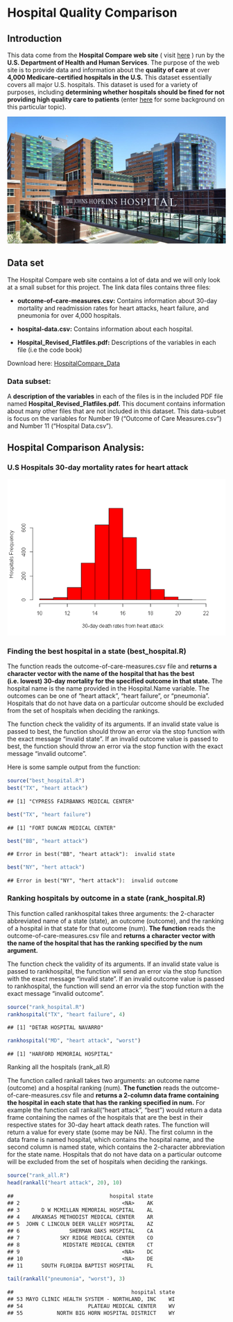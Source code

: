 Hospital Quality Comparison
================

## Introduction

This data come from the **Hospital Compare web site** ( visit
[here](http://hospitalcompare.hhs.gov) ) run by the **U.S. Department of
Health and Human Services**. The purpose of the web site is to provide
data and information about the **quality of care** at over **4,000
Medicare-certified hospitals in the U.S.** This dataset essentially
covers all major U.S. hospitals. This dataset is used for a variety of
purposes, including **determining whether hospitals should be fined for
not providing high quality care to patients** (enter
[here](http://goo.gl/jAXFX) for some background on this particular
topic).

<img src="hospital_img.jpg" width="800px" />

## Data set

The Hospital Compare web site contains a lot of data and we will only
look at a small subset for this project. The link data files contains
three files:

  - **outcome-of-care-measures.csv:** Contains information about 30-day
    mortality and readmission rates for heart attacks, heart failure,
    and pneumonia for over 4,000 hospitals.

  - **hospital-data.csv:** Contains information about each hospital.

  - **Hospital\_Revised\_Flatfiles.pdf:** Descriptions of the variables
    in each file (i.e the code book)

Download here:
[HospitalCompare\_Data](https://d396qusza40orc.cloudfront.net/rprog%2Fdata%2FProgAssignment3-data.zip)

### Data subset:

A **description of the variables** in each of the files is in the
included PDF file named **Hospital\_Revised\_Flatfiles.pdf.** This
document contains information about many other files that are not
included in this dataset. This data-subset is focus on the variables for
Number 19 (“Outcome of Care Measures.csv”) and Number 11 (“Hospital
Data.csv”).

## Hospital Comparison Analysis:

### U.S Hospitals 30-day mortality rates for heart attack

![](README_files/figure-gfm/unnamed-chunk-2-1.png)<!-- -->

### Finding the best hospital in a state (best\_hospital.R)

The function reads the outcome-of-care-measures.csv file and **returns a
character vector with the name of the hospital that has the best
(i.e. lowest) 30-day mortality for the specified outcome in that
state.** The hospital name is the name provided in the Hospital.Name
variable. The outcomes can be one of “heart attack”, “heart failure”, or
“pneumonia”. Hospitals that do not have data on a particular outcome
should be excluded from the set of hospitals when deciding the rankings.

The function check the validity of its arguments. If an invalid state
value is passed to best, the function should throw an error via the stop
function with the exact message “invalid state”. If an invalid outcome
value is passed to best, the function should throw an error via the stop
function with the exact message “invalid outcome”.

Here is some sample output from the function:

``` r
source("best_hospital.R")
best("TX", "heart attack")
```

    ## [1] "CYPRESS FAIRBANKS MEDICAL CENTER"

``` r
best("TX", "heart failure")
```

    ## [1] "FORT DUNCAN MEDICAL CENTER"

``` r
best("BB", "heart attack")
```

    ## Error in best("BB", "heart attack"):  invalid state

``` r
best("NY", "hert attack")
```

    ## Error in best("NY", "hert attack"):  invalid outcome

### Ranking hospitals by outcome in a state (rank\_hospital.R)

This function called rankhospital takes three arguments: the 2-character
abbreviated name of a state (state), an outcome (outcome), and the
ranking of a hospital in that state for that outcome (num). **The
function** reads the outcome-of-care-measures.csv file and **returns a
character vector with the name of the hospital that has the ranking
specified by the num argument.**

The function check the validity of its arguments. If an invalid state
value is passed to rankhospital, the function will send an error via the
stop function with the exact message “invalid state”. If an invalid
outcome value is passed to rankhospital, the function will send an error
via the stop function with the exact message “invalid outcome”.

``` r
source("rank_hospital.R")
rankhospital("TX", "heart failure", 4)
```

    ## [1] "DETAR HOSPITAL NAVARRO"

``` r
rankhospital("MD", "heart attack", "worst")
```

    ## [1] "HARFORD MEMORIAL HOSPITAL"

Ranking all the hospitals (rank\_all.R)

The function called rankall takes two arguments: an outcome name
(outcome) and a hospital ranking (num). **The function** reads the
outcome-of-care-measures.csv file and **returns a 2-column data frame
containing the hospital in each state that has the ranking specified in
num.** For example the function call rankall(“heart attack”, “best”)
would return a data frame containing the names of the hospitals that are
the best in their respective states for 30-day heart attack death rates.
The function will return a value for every state (some may be NA). The
first column in the data frame is named hospital, which contains the
hospital name, and the second column is named state, which contains the
2-character abbreviation for the state name. Hospitals that do not have
data on a particular outcome will be excluded from the set of hospitals
when deciding the rankings.

``` r
source("rank_all.R")
head(rankall("heart attack", 20), 10)
```

    ##                               hospital state
    ## 2                                 <NA>    AK
    ## 3       D W MCMILLAN MEMORIAL HOSPITAL    AL
    ## 4    ARKANSAS METHODIST MEDICAL CENTER    AR
    ## 5  JOHN C LINCOLN DEER VALLEY HOSPITAL    AZ
    ## 6                SHERMAN OAKS HOSPITAL    CA
    ## 7             SKY RIDGE MEDICAL CENTER    CO
    ## 8              MIDSTATE MEDICAL CENTER    CT
    ## 9                                 <NA>    DC
    ## 10                                <NA>    DE
    ## 11      SOUTH FLORIDA BAPTIST HOSPITAL    FL

``` r
tail(rankall("pneumonia", "worst"), 3)
```

    ##                                      hospital state
    ## 53 MAYO CLINIC HEALTH SYSTEM - NORTHLAND, INC    WI
    ## 54                     PLATEAU MEDICAL CENTER    WV
    ## 55           NORTH BIG HORN HOSPITAL DISTRICT    WY
